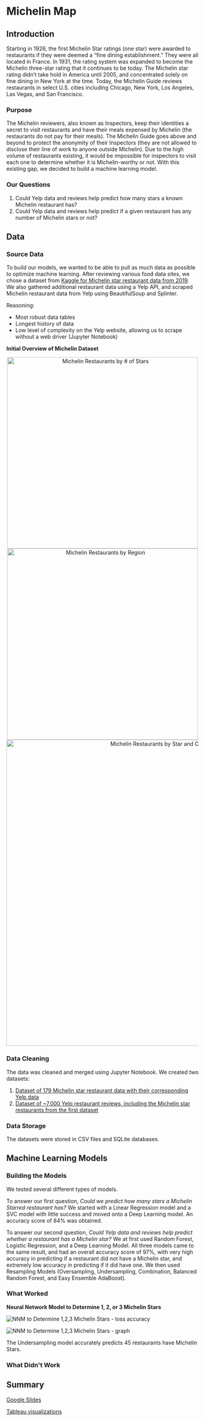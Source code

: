 # Michelin Map

## Introduction

Starting in 1926, the first Michelin Star ratings (one star) were awarded to restaurants if they were deemed a “fine dining establishment.” They were all located in France. In 1931, the rating system was expanded to become the Michelin three-star rating that it continues to be today. The Michelin star rating didn’t take hold in America until 2005, and concentrated solely on fine dining in New York at the time. Today, the Michelin Guide reviews restaurants in select U.S. cities including Chicago, New York, Los Angeles, Las Vegas, and San Francisco. 

### Purpose

The Michelin reviewers, also known as Inspectors, keep their identities a secret to visit restaurants and have their meals expensed by Michelin (the restaurants do not pay for their meals). The Michelin Guide goes above and beyond to protect the anonymity of their Inspectors (they are not allowed to disclose their line of work to anyone outside Michelin). Due to the high volume of restaurants existing, it would be impossible for inspectors to visit each one to determine whether it is Michelin-worthy or not. With this existing gap, we decided to build a machine learning model.

### Our Questions

1. Could Yelp data and reviews help predict how many stars a known Michelin restaurant has?
2. Could Yelp data and reviews help predict if a given restaurant has any number of Michelin stars or not?

## Data

### Source Data
To build our models, we wanted to be able to pull as much data as possible to optimize machine learning. After reviewing various food data sites, we chose a dataset from [Kaggle for Michelin star restaurant data from 2019](https://www.kaggle.com/datasets/jackywang529/michelin-restaurants). We also gathered additional restaurant data using a Yelp API, and scraped Michelin restaurant data from Yelp using BeautifulSoup and Splinter.

Reasoning:
- Most robust data tables
- Longest history of data
- Low level of complexity on the Yelp website, allowing us to scrape without a web driver (Jupyter Notebook)

**Initial Overview of Michelin Dataset**

<p align="center">
  <img width="500" alt="Michelin Restaurants by # of Stars" src="https://user-images.githubusercontent.com/15335096/161186391-f3d2ac60-2d1c-4714-a49d-92fb08f84e46.png"><img width="500" alt="Michelin Restaurants by Region" src="https://user-images.githubusercontent.com/15335096/161186400-7fd1543a-06d1-45d0-9808-4f98aea3fb07.png">
  <img width="800" alt="Michelin Restaurants by Star and Cuisine" src="https://user-images.githubusercontent.com/15335096/161186410-805a5df9-73da-4aac-a0dd-f71834777f66.png">
</p>

### Data Cleaning
The data was cleaned and merged using Jupyter Notebook. We created two datasets:
1. [Dataset of 179 Michelin star restaurant data with their corresponding Yelp data](Resources/michelin_ML.csv)
2. [Dataset of ~7,000 Yelp restaurant reviews, including the Michelin star restaurants from the first dataset](Resources/combine_data.csv)

### Data Storage
The datasets were stored in CSV files and SQLite databases.

## Machine Learning Models

### Building the Models
We tested several different types of models.

To answer our first question, _Could we predict how many stars a Michelin Starred restaurant has?_ We started with a Linear Regression model and a SVC model with little success and moved onto a Deep Learning model. An accuracy score of 84% was obtained.

To answer our second question, _Could Yelp data and reviews help predict whether a restaurant has a Michelin star?_ We at first used Random Forest, Logistic Regression, and a Deep Learning Model. All three models came to the same result, and had an overall accuracy score of 97%, with very high accuracy in predicting if a restaurant did not have a Michelin star, and extremely low accuracy in predicting if it did have one. We then used Resampling Models (Oversampling, Undersampling, Combination, Balanced Random Forest, and Easy Ensemble AdaBoost).

### What Worked
**Neural Network Model to Determine 1, 2, or 3 Michelin Stars**

![NNM to Determine 1,2,3 Michelin Stars - loss accuracy](https://user-images.githubusercontent.com/15335096/161188060-9e4c8d75-b906-4811-9dda-f562181bf377.png)

![NNM to Determine 1,2,3 Michelin Stars - graph](https://user-images.githubusercontent.com/15335096/161187983-cc0e7d4a-272e-40a1-991c-6f76b284b43a.png)


The Undersampling model accurately predicts 45 restaurants have Michelin Stars.

### What Didn't Work

## Summary
[Google Slides](https://docs.google.com/presentation/d/1rlgLjCL67ObVTJGFYM0-nu0BmKD3xxvakFf2mfFInd4/edit?usp=sharing)

[Tableau visualizations](https://public.tableau.com/views/MichelinRestaurantsbyStarandCuisine/Sheet1?:language=en-US&publish=yes&:display_count=n&:origin=viz_share_link)
